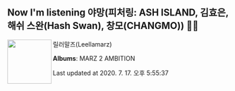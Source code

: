 ## Now I'm listening 야망(피처링: ASH ISLAND, 김효은, 해쉬 스완(Hash Swan), 창모(CHANGMO)) 🎵🎵

[<img align="left" width="100" src="https://lh3.googleusercontent.com/gkQFVvjJGBrAk2EIgVpzixFW8hM2l-o8-0m-q_as2Hb3J64nXwQ1mc7TF-hRY6iFAcVEPFRxE_F3ppRXyA">](https://music.youtube.com/channel/UCoV8L_tyJqZoRh51f-2ylhQ)

릴러말즈(Leellamarz)

**Albums**: MARZ 2 AMBITION

Last updated at 2020. 7. 17. 오후 5:55:37
